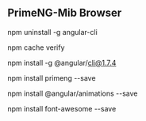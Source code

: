 ## PrimeNG-Mib Browser

npm uninstall -g angular-cli

npm cache verify

npm install -g @angular/cli@1.7.4

npm install primeng --save

npm install @angular/animations --save

npm install font-awesome --save

